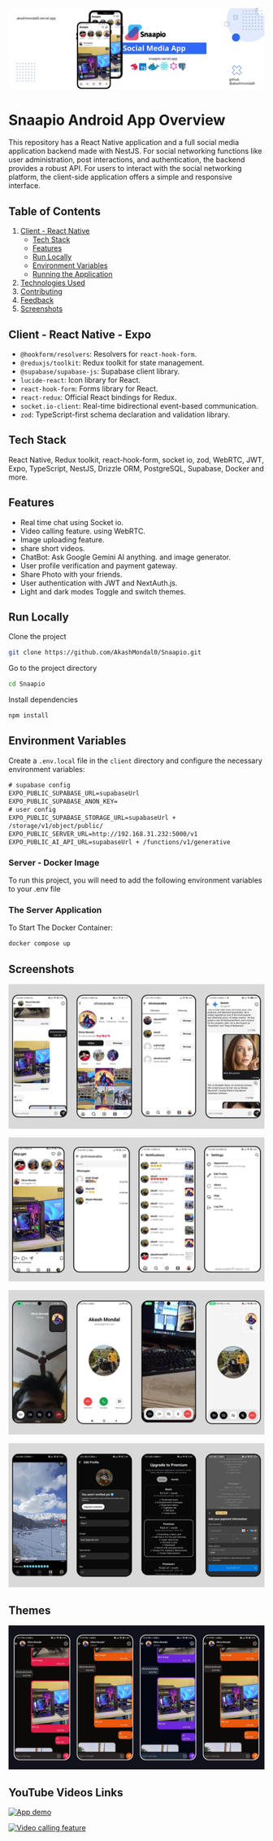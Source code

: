 ![Logo](/public/skylight%20github%20banner.jpg)

# Snaapio Android App Overview

This repository has a React Native application and a full social media
application backend made with NestJS. For social networking functions like user
administration, post interactions, and authentication, the backend provides a
robust API. For users to interact with the social networking platform, the
client-side application offers a simple and responsive interface.

## Table of Contents

1. [Client - React Native](#client---nextjs)
   - [Tech Stack](#tech-stack)
   - [Features](#features)
   - [Run Locally](#run-locally)
   - [Environment Variables](#environment-variables)
   - [Running the Application](#running-the-application)
2. [Technologies Used](#technologies-used)
3. [Contributing](#contributing)
4. [Feedback](#feedback)
5. [Screenshots](#screenshots)

## Client - React Native - Expo

- `@hookform/resolvers`: Resolvers for `react-hook-form`.
- `@reduxjs/toolkit`: Redux toolkit for state management.
- `@supabase/supabase-js`: Supabase client library.
- `lucide-react`: Icon library for React.
- `react-hook-form`: Forms library for React.
- `react-redux`: Official React bindings for Redux.
- `socket.io-client`: Real-time bidirectional event-based communication.
- `zod`: TypeScript-first schema declaration and validation library.

## Tech Stack

React Native, Redux toolkit, react-hook-form, socket io, zod, WebRTC, JWT, Expo, TypeScript, NestJS, Drizzle ORM, PostgreSQL, Supabase, Docker and more.

## Features

- Real time chat using Socket io.
- Video calling feature. using WebRTC.
- Image uploading feature.
- share short videos.
- ChatBot: Ask Google Gemini AI anything. and image generator.
- User profile verification and payment gateway.
- Share Photo with your friends.
- User authentication with JWT and NextAuth.js.
- Light and dark modes Toggle and switch themes.

## Run Locally

Clone the project

```bash
git clone https://github.com/AkashMondal0/Snaapio.git
```

Go to the project directory

```bash
cd Snaapio
```

Install dependencies

```bash
npm install
```

## Environment Variables

Create a `.env.local` file in the `client` directory and configure the necessary
environment variables:

```env
# supabase config
EXPO_PUBLIC_SUPABASE_URL=supabaseUrl
EXPO_PUBLIC_SUPABASE_ANON_KEY=
# user config
EXPO_PUBLIC_SUPABASE_STORAGE_URL=supabaseUrl + /storage/v1/object/public/
EXPO_PUBLIC_SERVER_URL=http://192.168.31.232:5000/v1
EXPO_PUBLIC_AI_API_URL=supabaseUrl + /functions/v1/generative
```

### Server - Docker Image

To run this project, you will need to add the following environment variables to
your .env file

### The Server Application

To Start The Docker Container:

```bash
docker compose up
```

## Screenshots

![App Screenshot](/public/2.jpg)

![App Screenshot](/public/1.jpg)

![App Screenshot](/public/3.jpg)

![App Screenshot](/public/5.jpg)

## Themes

![App Screenshot](/public/4.jpg)
 
## YouTube Videos Links

[![App demo](https://youtu.be/FcFnNH7mynM?si=p0TtWq7NJgovSXll)](https://youtu.be/FcFnNH7mynM?si=p0TtWq7NJgovSXll)

[![Video calling feature](https://youtu.be/FcFnNH7mynM?si=p0TtWq7NJgovSXll)](https://youtu.be/FcFnNH7mynM?si=p0TtWq7NJgovSXll)